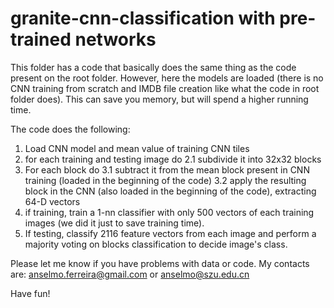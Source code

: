 # granite-cnn-classification with pre-trained networks

This folder has a code that basically does the same thing as the code present on the root folder. However, here the models are loaded (there is no CNN training from scratch and IMDB file creation like what the code in root folder does). This can save you memory, but will spend a higher running time.

The code does the following:
1. Load CNN model and mean value of training CNN tiles
2. for each training and testing image do
  2.1 subdivide it into 32x32 blocks
  3. For each block do
    3.1 subtract it from the mean block present in CNN training (loaded in the beginning of the code)
    3.2 apply the resulting block in the CNN (also loaded in the beginning of the code), extracting 64-D vectors
4. if training, train a 1-nn classifier with only 500 vectors of each training images (we did it just to save training time). 
5. If testing, classify 2116 feature vectors from each image and perform a majority voting on blocks classification to decide image's class. 

Please let me know if you have problems with data or code. My contacts are: anselmo.ferreira@gmail.com or anselmo@szu.edu.cn


Have fun!
